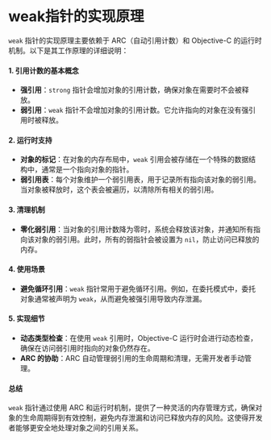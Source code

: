 # weak指针的实现原理

`weak` 指针的实现原理主要依赖于 ARC（自动引用计数）和 Objective-C 的运行时机制。以下是其工作原理的详细说明：

#### 1. 引用计数的基本概念

* **强引用**：`strong` 指针会增加对象的引用计数，确保对象在需要时不会被释放。
* **弱引用**：`weak` 指针不会增加对象的引用计数。它允许指向的对象在没有强引用时被释放。

#### 2. 运行时支持

* **对象的标记**：在对象的内存布局中，`weak` 引用会被存储在一个特殊的数据结构中，通常是一个指向对象的指针。
* **弱引用表**：每个对象维护一个弱引用表，用于记录所有指向该对象的弱引用。当对象被释放时，这个表会被遍历，以清除所有相关的弱引用。

#### 3. 清理机制

* **零化弱引用**：当对象的引用计数降为零时，系统会释放该对象，并通知所有指向该对象的弱引用。此时，所有的弱指针会被设置为 `nil`，防止访问已释放的内存。

#### 4. 使用场景

* **避免循环引用**：`weak` 指针常用于避免循环引用。例如，在委托模式中，委托对象通常被声明为 `weak`，从而避免被强引用导致内存泄漏。

#### 5. 实现细节

* **动态类型检查**：在使用 `weak` 引用时，Objective-C 运行时会进行动态检查，确保在访问弱引用时指向的对象仍然存在。
* **ARC 的协助**：ARC 自动管理弱引用的生命周期和清理，无需开发者手动管理。

#### 总结

`weak` 指针通过使用 ARC 和运行时机制，提供了一种灵活的内存管理方式，确保对象的生命周期得到有效控制，避免内存泄漏和访问已释放内存的风险。这使得开发者能够更安全地处理对象之间的引用关系。
